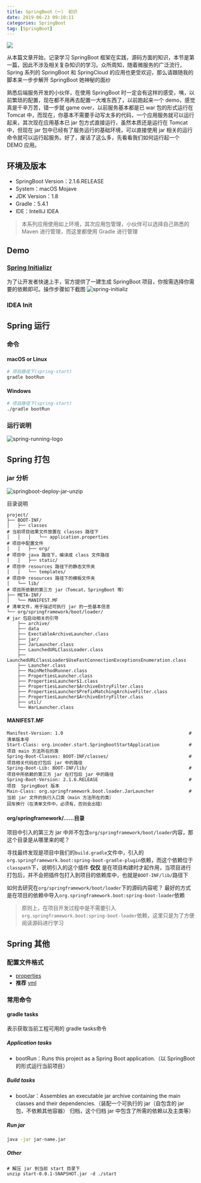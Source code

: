 ```yaml
---
title: SpringBoot（一） 初识
date: 2019-06-23 09:10:11
categories: SpringBoot
tag: [SpringBoot]
---
```


![](https://res.cloudinary.com/incoder/image/upload/v1561900597/blog/springboot.jpg)

<!-- more -->

从本篇文章开始，记录学习 SpringBoot 框架在实践，源码方面的知识，本节是第一篇，因此不涉及相关复杂知识的学习。众所周知，随着微服务的广泛流行，Spring 系列的 SpringBoot 和 SpringCloud 的应用也更受欢迎，那么请跟随我的脚本来一步步解开 SpringBoot 她神秘的面纱

熟悉后端服务开发的小伙伴，在使用 SpringBoot 时一定会有这样的感受，咦，以前繁琐的配置，现在都不用再去配置一大堆东西了，以前跑起来一个 demo，感觉真是千辛万苦，错一步就 game over，以前服务基本都是已 war 包的形式运行在 Tomcat 中，而现在，你基本不需要手动写太多的代码，一个应用服务就可以运行起来，其次现在应用基本已 jar 包方式直接运行，虽然本质还是运行在 Tomcat 中，但现在 jar 包中已经有了服务运行的基础环境，可以直接使用 jar 相关的运行命令就可以运行起服务。好了，废话了这么多，先看看我们如何运行起一个 DEMO 应用。

## 环境及版本
* SpringBoot Version：2.1.6.RELEASE
* System：macOS Mojave
* JDK Version：1.8
* Gradle：5.4.1
* IDE：IntelliJ IDEA

>本系列应用使用如上环境，其次应用包管理，小伙伴可以选择自己熟悉的 Maven 进行管理，而这里都使用 Gradle 进行管理

## Demo

### [Spring Initializr](https://start.spring.io)

为了让开发者快速上手，官方提供了一建生成 SpringBoot 项目，你按需选择你需要的依赖即可。操作步骤如下截图
![spring-initializ](https://res.cloudinary.com/incoder/image/upload/v1561906733/blog/spring-initializr.png)

### IDEA Init


## Spring 运行

### 命令

#### macOS or Linux

```bash
# 项目路径下(spring-start)
gradle bootRun
```

#### Windows

```bash
# 项目路径下(spring-start)
./gradle bootRun
```

### 运行说明

![spring-running-logo](https://res.cloudinary.com/incoder/image/upload/v1562167001/blog/spring-running-logo.png)


## Spring 打包

### jar 分析

![springboot-deploy-jar-unzip](https://res.cloudinary.com/incoder/image/upload/v1561259381/blog/springboot-deploy-jar-unzip.png)

目录说明
```
project/
├── BOOT-INF/                                                                   
│   ├── classes                                                                 # 当前项目结果文件放置在 classes 路径下
│   │   │   └── application.properties                                          # 项目中配置文件
│   │   ├── org/                                                                # 项目中 java 路径下，编译成 class 文件路径
│   │   ├── static/                                                             # 项目中 resources 路径下的静态文件夹
│   │   └── templates/                                                          # 项目中 resources 路径下的模板文件夹
│   └── lib/                                                                    # 项目所依赖的第三方 jar（Tomcat，SpringBoot 等）
├── META-INF/                                                                   
│   └── MANIFEST.MF                                                             # 清单文件，用于描述可执行 jar 的一些基本信息
└── org/springframework/boot/loader/                                            # jar 包启动相关的引导
    ├── archive/
    ├── data
    ├── ExectableArchiveLauncher.class
    ├── jar/
    ├── JarLauncher.class
    ├── LaunchedURLClassLoader.class
    ├── LaunchedURLClassLoader$UseFastConnectionExceptionsEnumeration.class
    ├── Launcher.class
    ├── MainMethodRunner.class
    ├── PropertiesLauncher.class
    ├── PropertiesLauncher$1.class
    ├── PropertiesLauncher$ArchiveEntryFilter.class
    ├── PropertiesLauncher$PrefixMatchingArchiveFilter.class
    ├── PropertiesLauncher$ArchiveEntryFilter.class
    ├── util/
    └── WarLauncher.class
```

#### MANIFEST.MF

```jar
Manifest-Version: 1.0                                               # 清单版本号
Start-Class: org.incoder.start.SpringbootStartApplication           # 项目 main 方法所在的类
Spring-Boot-Classes: BOOT-INF/classes/                              # 项目相关代码在打包后 jar 中的路径
Spring-Boot-Lib: BOOT-INF/lib/                                      # 项目中所依赖的第三方 jar 在打包后 jar 中的路径
Spring-Boot-Version: 2.1.6.RELEASE                                  # 项目  SpringBoot 版本
Main-Class: org.springframework.boot.loader.JarLauncher             # 当前 jar 文件的执行入口类（main 方法所在的类）
回车换行（在清单文件中，必须有，否则会出错）
```

#### org/springframework/……目录
项目中引入的第三方 jar 中并不包含`org/springframework/boot/loader`内容，那这个目录是从哪里来的呢？

寻找最终发现是项目中我们的`build.gradle`文件中，引入的`org.springframework.boot:spring-boot-gradle-plugin`依赖，而这个依赖位于`classpath`下，说明引入的这个插件 **仅仅** 是在项目构建时才起作用，当项目进行打包后，并不会把插件包打入到项目的依赖库中，也就是`BOOT-INF/lib/`路径下

如何去研究在`org/springframework/boot/loader`下的源码内容呢？
最好的方式是在项目的依赖中导入`org.springframework.boot:spring-boot-loader`依赖

>原则上，在项目开发过程中是不需要引入`org.springframework.boot:spring-boot-loader`依赖，这里只是为了方便阅读源码进行学习

## Spring 其他

### 配置文件格式

* [properties](https://en.wikipedia.org/wiki/.properties)
* **推荐** [yml](https://en.wikipedia.org/wiki/YAML)

### 常用命令

#### gradle tasks

表示获取当前工程可用的 gradle tasks命令

##### Application tasks

* bootRun：Runs this project as a Spring Boot application.（以 SpringBoot 的形式运行当前项目）

##### Build tasks

* bootJar：Assembles an executable jar archive containing the main classes and their dependencies.（装配一个可执行的 jar（自包含的 jar 包，不依赖其他容器） 归档，这个归档 jar 中包含了所需的依赖以及主类等）

##### Run jar

```bash
java -jar jar-name.jar
```

##### Other
```
# 解压 jar 到当前 start 目录下
unzip start-0.0.1-SNAPSHOT.jar -d ./start
```